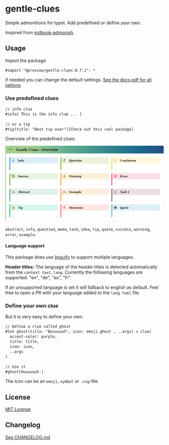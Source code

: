 # gentle-clues 

Simple admonitions for typst. Add predefined or define your own. 

Inspired from [mdbook-admonish](https://tommilligan.github.io/mdbook-admonish/).

## Usage

Import the package
```typst
#import "@preview/gentle-clues:0.7.1": *
```
if needed you can change the default settings.
[See the docs.pdf for all options](https://github.com/jomaway/typst-admonish/blob/main/docs.pdf)

### Use predefined clues

```typst
// info clue
#info[ This is the info clue ... ] 

// or a tip
#tip(title: "Best tip ever")[Check out this cool package]
```

Overview of the predefined clues:

![Overview of the predefined clues](gc_overview.svg)

`abstract`, `info`, `question`, `memo`, `task`, `idea`, `tip`, `quote`, `success`, `warning`, `error`, `example`.

#### Language support

This package does use [linguify](https://github.com/jomaway/typst-linguify) to support multiple languages.

**Header titles:**
The language of the header titles is detected automatically from the `context text.lang`.
Currently the following languages are supported: "en", "de", "es", "fr". 

If an unsupported language is set it will fallback to english as default.
Feel free to open a PR with your language added to the `lang.toml` file.

### Define your own clue

But it is very easy to define your own. 

```typst 
// Define a clue called ghost
#let ghost(title: "Buuuuuuh", icon: emoji.ghost , ..args) = clue(
  accent-color: purple,
  title: title,
  icon: icon,
  ..args
)

// Use it
#ghost[Huuuuuuh.]
```

The icon can be an `emoji`, `symbol` or `.svg`-file. 

## License 

[MIT License](LICENSE)

## Changelog

[See CHANGELOG.md](CHANGELOG.md)
